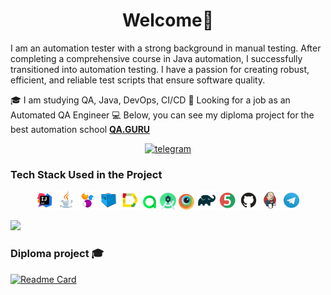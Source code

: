 <h1 align="center">Welcome👋</h1>
I am an automation tester with a strong background in manual testing. After completing a comprehensive course in Java automation, I successfully transitioned into automation testing. I have a passion for creating robust, efficient, and reliable test scripts that ensure software quality.

🎓 I am studying QA, Java, DevOps, CI/CD
💼 Looking for a job as an Automated QA Engineer
💻 Below, you can see my diploma project for the best automation school [**QA.GURU**](https://qa.guru/)
<p align="center">
    <a href="https://t.me/MarinaChen" target="_blank"><img src="https://cdn.jsdelivr.net/gh/devicons/devicon@latest/icons/github/github-original-wordmark.svg" alt="telegram" src="" height="20"></a>
</p>

<h3>Tech Stack Used in the Project</h3>
<p align="center">
<img width="6%" title="IntelliJ IDEA" src="Idea.svg">
<img width="6%" title="Java" src="Java.svg">
<img width="6%" title="Selenide" src="Selenide.svg">
<img width="6%" title="Selenoid" src="Selenoid.svg">
<img width="6%" title="Allure Report" src="Allure.svg">
<img width="5%" title="Allure TestOps" src="Allure_TO.svg">
<img width="5%" title="Allure TestOps" src="Android_Studio.svg">
<img width="5%" title="Allure TestOps" src="Browserstack.svg">
<img width="6%" title="Gradle" src="Gradle.svg">
<img width="6%" title="JUnit5" src="Junit5.svg">
<img width="6%" title="GitHub" src="GitHub.svg">
<img width="6%" title="Jenkins" src="Jenkins.svg">
<img width="6%" title="Telegram" src="Telegram.svg">
</p>

![](http://github-profile-summary-cards.vercel.app/api/cards/stats?username=Marina24112021&theme=blueberry)

### Diploma project 🎓

[![Readme Card](https://github-readme-stats.vercel.app/api/pin/?username=Marina24112021&repo=asialuxe.uz&theme=blueberry)](https://github.com/Marina24112021/asialuxe.uz)
